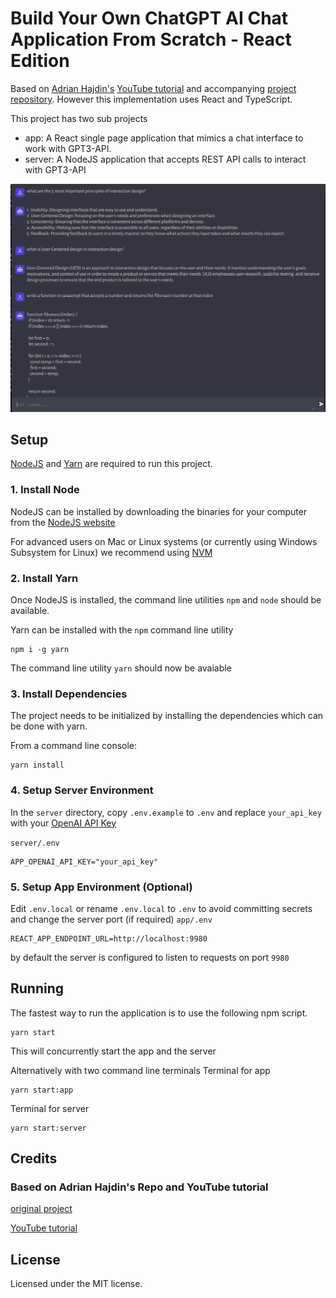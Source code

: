 # Build Your Own ChatGPT AI Chat Application From Scratch - React Edition

Based on [Adrian Hajdin's](https://github.com/adrianhajdin/project_openai_codex) [YouTube tutorial](https://youtu.be/2FeymQoKvrk) and accompanying [project repository](https://github.com/adrianhajdin/project_openai_codex). However this implementation uses React and TypeScript.

This project has two sub projects

- app: A React single page application that mimics a chat interface to work with GPT3-API.
- server: A NodeJS application that accepts REST API calls to interact with GPT3-API

![Screenshot](./docs/images/screenshot.png)

## Setup

[NodeJS](https://nodejs.org/en/) and [Yarn](https://classic.yarnpkg.com/en/) are required to run this project.

### 1. Install Node

NodeJS can be installed by downloading the binaries for your computer from the [NodeJS website](https://nodejs.org/en/download/)

For advanced users on Mac or Linux systems (or currently using Windows Subsystem for Linux) we recommend using [NVM](https://github.com/nvm-sh/nvm)

### 2. Install Yarn

Once NodeJS is installed, the command line utilities `npm` and `node` should be available.

Yarn can be installed with the `npm` command line utility

```
npm i -g yarn
```

The command line utility `yarn` should now be avaiable

### 3. Install Dependencies

The project needs to be initialized by installing the dependencies which can be done with yarn.

From a command line console:

```
yarn install
```

### 4. Setup Server Environment

In the `server` directory, copy `.env.example` to `.env` and replace `your_api_key` with your [OpenAI API Key](https://platform.openai.com/account/api-keys)

`server/.env`

```
APP_OPENAI_API_KEY="your_api_key"
```

### 5. Setup App Environment (Optional)

Edit `.env.local` or rename `.env.local` to `.env` to avoid committing secrets and change the server port (if required)
`app/.env`

```
REACT_APP_ENDPOINT_URL=http://localhost:9980
```

by default the server is configured to listen to requests on port `9980`

## Running

The fastest way to run the application is to use the following npm script.

```
yarn start
```

This will concurrently start the app and the server

Alternatively with two command line terminals
Terminal for app

```
yarn start:app
```

Terminal for server

```
yarn start:server
```

## Credits

### Based on Adrian Hajdin's Repo and YouTube tutorial

[original project](https://github.com/adrianhajdin/project_openai_codex)

[YouTube tutorial](https://youtu.be/2FeymQoKvrk)

## License

Licensed under the MIT license.
